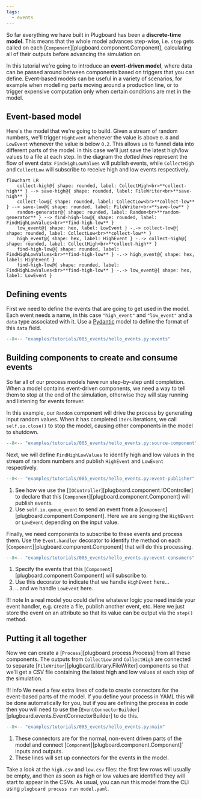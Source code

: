 ```yaml
---
tags:
  - events
---
```

So far everything we have built in Plugboard has been a **discrete-time model**. This means that the whole model advances step-wise, i.e. `step` gets called on each [`Component`][plugboard.component.Component], calculating all of their outputs before advancing the simulation on.

In this tutorial we're going to introduce an **event-driven model**, where data can be passed around between components based on triggers that you can define. Event-based models can be useful in a variety of scenarios, for example when modelling parts moving around a production line, or to trigger expensive computation only when certain conditions are met in the model.

## Event-based model

Here's the model that we're going to build. Given a stream of random numbers, we'll trigger `HighEvent` whenever the value is above `0.8` and `LowEvent` whenever the value is below `0.2`. This allows us to funnel data into different parts of the model: in this case we'll just save the latest high/low values to a file at each step. In the diagram the _dotted lines_ represent the flow of event data: `FindHighLowValues` will publish events, while `CollectHigh` and `CollectLow` will subscribe to receive high and low events respectively.

```mermaid
flowchart LR
    collect-high@{ shape: rounded, label: CollectHigh<br>**collect-high** } --> save-high@{ shape: rounded, label: FileWriter<br>**save-high** }
    collect-low@{ shape: rounded, label: CollectLow<br>**collect-low** } --> save-low@{ shape: rounded, label: FileWriter<br>**save-low** }
    random-generator@{ shape: rounded, label: Random<br>**random-generator** } --> find-high-low@{ shape: rounded, label: FindHighLowValues<br>**find-high-low** }
    low_event@{ shape: hex, label: LowEvent } -.-> collect-low@{ shape: rounded, label: CollectLow<br>**collect-low** }
    high_event@{ shape: hex, label: HighEvent } -.-> collect-high@{ shape: rounded, label: CollectHigh<br>**collect-high** }
    find-high-low@{ shape: rounded, label: FindHighLowValues<br>**find-high-low** } -.-> high_event@{ shape: hex, label: HighEvent }
    find-high-low@{ shape: rounded, label: FindHighLowValues<br>**find-high-low** } -.-> low_event@{ shape: hex, label: LowEvent }
```

## Defining events

First we need to define the events that are going to get used in the model. Each event needs a name, in this case `"high_event"` and `"low_event"` and a `data` type associated with it. Use a [Pydantic](https://docs.pydantic.dev/latest/) model to define the format of this `data` field.

```python
--8<-- "examples/tutorials/005_events/hello_events.py:events"
```

## Building components to create and consume events

So far all of our process models have run step-by-step until completion. When a model contains event-driven components, we need a way to tell them to stop at the end of the simulation, otherwise they will stay running and listening for events forever.

In this example, our `Random` component will drive the process by generating input random values. When it has completed `iters` iterations, we call `self.io.close()` to stop the model, causing other components in the model to shutdown.

```python
--8<-- "examples/tutorials/005_events/hello_events.py:source-component"
```

Next, we will define `FindHighLowValues` to identify high and low values in the stream of random numbers and publish `HighEvent` and `LowEvent` respectively.

```python
--8<-- "examples/tutorials/005_events/hello_events.py:event-publisher"
```

1.  See how we use the [`IOController`][plugboard.component.IOController] to declare that this [`Component`][plugboard.component.Component] will publish events.
2.  Use `self.io.queue_event` to send an event from a [`Component`][plugboard.component.Component]. Here we are senging the `HighEvent` or `LowEvent` depending on the input value.

Finally, we need components to subscribe to these events and process them. Use the `Event.handler` decorator to identify the method on each [`Component`][plugboard.component.Component] that will do this processing.

```python
--8<-- "examples/tutorials/005_events/hello_events.py:event-consumers"
```

1.  Specify the events that this [`Component`][plugboard.component.Component] will subscribe to.
2.  Use this decorator to indicate that we handle `HighEvent` here...
3.  ...and we handle `LowEvent` here.

!!! note
    In a real model you could define whatever logic you need inside your event handler, e.g. create a file, publish another event, etc. Here we just store the event on an attribute so that its value can be output via the `step()` method.

## Putting it all together

Now we can create a [`Process`][plugboard.process.Process] from all these components. The outputs from `CollectLow` and `CollectHigh` are connected to separate [`FileWriter`][plugboard.library.FileWriter] components so that we'll get a CSV file containing the latest high and low values at each step of the simulation.

!!! info
    We need a few extra lines of code to create connectors for the event-based parts of the model. If you define your process in YAML this will be done automatically for you, but if you are defining the process in code then you will need to use the [`EventConnectorBuilder`][plugboard.events.EventConnectorBuilder] to do this.

```python hl_lines="15-17"
--8<-- "examples/tutorials/005_events/hello_events.py:main"
```

1.  These connectors are for the normal, non-event driven parts of the model and connect [`Component`][plugboard.component.Component]` inputs and outputs.
2.  These lines will set up connectors for the events in the model.

Take a look at the `high.csv` and `low.csv` files: the first few rows will usually be empty, and then as soon as high or low values are identified they will start to appear in the CSVs. As usual, you can run this model from the CLI using `plugboard process run model.yaml`.